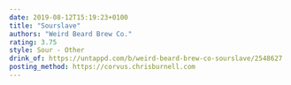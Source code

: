 ```yaml
---
date: 2019-08-12T15:19:23+0100
title: "Sourslave"
authors: "Weird Beard Brew Co."
rating: 3.75
style: Sour - Other
drink_of: https://untappd.com/b/weird-beard-brew-co-sourslave/2548627
posting_method: https://corvus.chrisburnell.com
---
```


